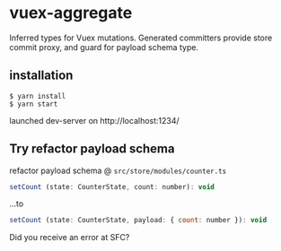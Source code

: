 # vuex-aggregate
Inferred types for Vuex mutations.
Generated committers provide store commit proxy, and guard for payload schema type.

## installation

```
$ yarn install
$ yarn start
```

launched dev-server on http://localhost:1234/

## Try refactor payload schema

refactor payload schema @ `src/store/modules/counter.ts`

```javascript
setCount (state: CounterState, count: number): void
```

...to

```javascript
setCount (state: CounterState, payload: { count: number }): void
```

Did you receive an error at SFC?
